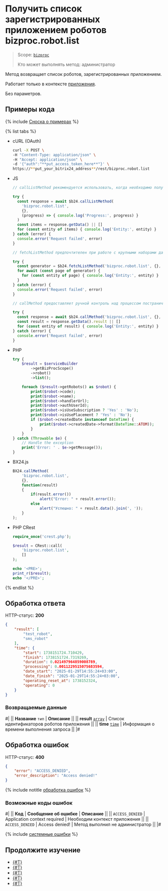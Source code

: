 # Получить список зарегистрированных приложением роботов bizproc.robot.list

> Scope: [`bizproc`](../../scopes/permissions.md)
>
> Кто может выполнять метод: администратор

Метод возвращает список роботов, зарегистрированных приложением.

Работает только в контексте [приложения](../../../settings/app-installation/index.md).

Без параметров.

## Примеры кода

{% include [Сноска о примерах](../../../_includes/examples.md) %}

{% list tabs %}

- cURL (OAuth)

    ```bash
    curl -X POST \
    -H "Content-Type: application/json" \
    -H "Accept: application/json" \
    -d '{"auth":"**put_access_token_here**"}' \
    https://**put_your_bitrix24_address**/rest/bizproc.robot.list
    ```

- JS


    ```js
    // callListMethod рекомендуется использовать, когда необходимо получить весь набор списочных данных и объём записей относительно невелик (до примерно 1000 элементов). Метод загружает все данные сразу, что может привести к высокой нагрузке на память при работе с большими объемами.
    
    try {
      const response = await $b24.callListMethod(
        'bizproc.robot.list',
        {},
        (progress) => { console.log('Progress:', progress) }
      )
      const items = response.getData() || []
      for (const entity of items) { console.log('Entity:', entity) }
    } catch (error) {
      console.error('Request failed', error)
    }
    
    // fetchListMethod предпочтителен при работе с крупными наборами данных. Метод реализует итеративную выборку с использованием генератора, что позволяет обрабатывать данные по частям и эффективно использовать память.
    
    try {
      const generator = $b24.fetchListMethod('bizproc.robot.list', {}, 'ID')
      for await (const page of generator) {
        for (const entity of page) { console.log('Entity:', entity) }
      }
    } catch (error) {
      console.error('Request failed', error)
    }
    
    // callMethod предоставляет ручной контроль над процессом постраничного получения данных через параметр start. Подходит для сценариев, где требуется точное управление пакетами запросов. Однако при больших объемах данных может быть менее эффективным по сравнению с fetchListMethod.
    
    try {
      const response = await $b24.callMethod('bizproc.robot.list', {}, 0)
      const result = response.getData().result || []
      for (const entity of result) { console.log('Entity:', entity) }
    } catch (error) {
      console.error('Request failed', error)
    }
    ```

- PHP

	```php
    try {
        $result = $serviceBuilder
            ->getBizProcScope()
            ->robot()
            ->list();

        foreach ($result->getRobots() as $robot) {
            print($robot->code);
            print($robot->name);
            print($robot->handlerUrl);
            print($robot->authUserId);
            print($robot->isUseSubscription ? 'Yes' : 'No');
            print($robot->isUsePlacement ? 'Yes' : 'No');
            if ($robot->createdDate instanceof DateTime) {
                print($robot->createdDate->format(DateTime::ATOM));
            }
        }
    } catch (Throwable $e) {
        // Handle the exception
        print('Error: ' . $e->getMessage());
    }
	```

- BX24.js

    ```js
    BX24.callMethod(
        'bizproc.robot.list',
        {},
        function(result)
        {
            if(result.error())
                alert("Error: " + result.error());
            else
                alert("Успешно: " + result.data().join(', '));
        }
    );
    ```

- PHP CRest

    ```php
    require_once('crest.php');

    $result = CRest::call(
        'bizproc.robot.list',
        []
    );

    echo '<PRE>';
    print_r($result);
    echo '</PRE>';
    ```

{% endlist %}

## Обработка ответа

HTTP-статус: **200**

```json
{
    "result": [
        "test_robot",
        "sms_robot"
    ],
    "time": {
        "start": 1738151724.710429,
        "finish": 1738151724.7319269,
        "duration": 0.021497964859008789,
        "processing": 0.0011229515075683594,
        "date_start": "2025-01-29T14:55:24+03:00",
        "date_finish": "2025-01-29T14:55:24+03:00",
        "operating_reset_at": 1738152324,
        "operating": 0
    }
}
```

### Возвращаемые данные

#|
|| **Название**
`тип` | **Описание** ||
|| **result**
[`array`](../../data-types.md) | Список идентификаторов роботов приложения ||
|| **time**
[`time`](../../data-types.md) | Информация о времени выполнения запроса ||
|#

## Обработка ошибок

HTTP-статус: **400**

```json
{
    "error": "ACCESS_DENIED",
    "error_description": "Access denied!"
}
```

{% include notitle [обработка ошибок](../../../_includes/error-info.md) %}

### Возможные коды ошибок

#|
|| **Код** | **Сообщение об ошибке** | **Описание** ||
|| `ACCESS_DENIED` | Application context required | Необходим контекст приложения ||
|| `ACCESS_DENIED` | Access denied! | Метод выполнил не администратор ||
|#

{% include [системные ошибки](../../../_includes/system-errors.md) %}

## Продолжите изучение 

- [{#T}](./index.md)
- [{#T}](./bizproc-robot-add.md)
- [{#T}](./bizproc-robot-update.md)
- [{#T}](./bizproc-robot-delete.md)
- [{#T}](./bizproc-event-send.md)